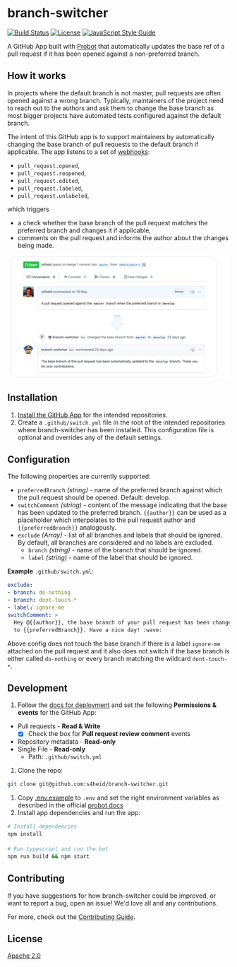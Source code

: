 # branch-switcher

[![Build Status](https://travis-ci.org/s4heid/branch-switcher.svg?branch=master)](https://travis-ci.org/s4heid/branch-switcher)
[![License](https://img.shields.io/badge/License-Apache%202.0-blue.svg)](https://opensource.org/licenses/Apache-2.0)
[![JavaScript Style Guide](https://img.shields.io/badge/code_style-standard-brightgreen.svg)](https://standardjs.com)

A GitHub App built with [Probot](https://github.com/probot/probot) that automatically
updates the base ref of a pull request if it has been opened against a non-preferred
branch.


## How it works

In projects where the default branch is not master, pull requests are often opened against a wrong branch. Typically, maintainers of the project need to reach out to the authors and ask them to change the base branch as most bigger projects have automated tests configured against the default branch.

The intent of this GitHub app is to support maintainers by automatically changing the base branch of pull requests to the default branch if applicable. The app listens to a set of [webhooks](https://developer.github.com/v3/activity/events/types/#pullrequestevent):

- `pull_request.opened`,
- `pull_request.reopened`,
- `pull_request.edited`,
- `pull_request.labeled`,
- `pull_request.unlabeled`,

which triggers

- a check whether the base branch of the pull request matches the preferred branch and changes it if applicable,
- comments on the pull request and informs the author about the changes being made.

![](assets/preview.png)


## Installation

1. [Install the GitHub App](https://github.com/apps/branch-switcher) for the intended repositories.
1. Create a `.github/switch.yml` file in the root of the intended repositories where
branch-switcher has been installed. This configuration file is optional and overrides any of the default
settings.


## Configuration

The following properties are currently supported:

 * `preferredBranch` *(string)* - name of the preferred branch against which the
   pull request should be opened. Default: develop.
 * `switchComment` *(string)* - content of the message indicating that the base
   has been updated to the preferred branch. `{{author}}` can be used as a placeholder
   which interpolates to the pull request author and `{{preferredBranch}}` analogously.
 * `exclude` *(Array)* - list of all branches and labels that should be ignored.
   By default, all branches are considered and no labels are excluded.
   - `branch` *(string)* - name of the branch that should be ignored.
   - `label` *(string)* - name of the label that should be ignored.

**Example** `.github/switch.yml`:

```yaml
exclude:
- branch: do-nothing
- branch: dont-touch-*
- label: ignore-me
switchComment: >
  Hey @{{author}}, the base branch of your pull request has been changed
  to {{preferredBranch}}. Have a nice day! :wave:
```

Above config does not touch the base branch if there is a label `ignore-me` attached
on the pull request and it also does not switch if the base branch is either called
`do-nothing` or every branch matching the wildcard `dont-touch-*`.


## Development

1. Follow the [docs for deployment](https://probot.github.io/docs/deployment) and
set the following **Permissions & events** for the GitHub App:

  - Pull requests - **Read & Write**
    - [x] Check the box for **Pull request review comment** events
  - Repository metadata - **Read-only**
  - Single File - **Read-only**
    - Path: `.github/switch.yml`
1. Clone the repo:
  ```sh
  git clone git@github.com:s4heid/branch-switcher.git
  ```
1. Copy [.env.example](.env.example) to `.env` and set the right environment variables as described in the official [probot docs](https://probot.github.io/docs/configuration)
1. Install app dependencies and run the app:
  ```sh
  # Install dependencies
  npm install

  # Run typescript and run the bot
  npm run build && npm start
  ```


## Contributing

If you have suggestions for how branch-switcher could be improved, or want to report a bug, open an issue! We'd love all and any contributions.

For more, check out the [Contributing Guide](CONTRIBUTING.md).


## License

[Apache 2.0](LICENSE)
